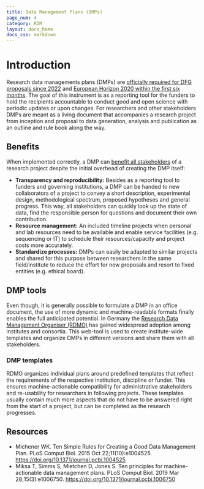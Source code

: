 ```yaml
---
title: Data Management Plans (DMPs)
page_num: 4
category: RDM
layout: docs_home
docs_css: markdown
---
```



# Introduction
Research data managements plans (DMPs) are [officially required for DFG proposals since 2022](https://www.dfg.de/en/research_funding/announcements_proposals/2022/info_wissenschaft_22_25/index.html) and [European Horizon 2020 within the first six months](https://ec.europa.eu/research/participants/docs/h2020-funding-guide/cross-cutting-issues/open-access-data-management/data-management_en.htm).
The goal of this instrument is as a reporting tool for the funders to hold the recipients accountable to conduct good and open science with periodic updates or upon changes.
For researchers and other stakeholders DMPs are meant as a living document that accompanies a research project from inception and proposal to data generation, analysis and publication as an outline and rule book along the way.


## Benefits
When implemented correctly, a DMP can [benefit all stakeholders](https://doi.org/10.1371/journal.pcbi.1006750) of a research project despite the initial overhead of creating the DMP itself:

- **Transparency and reproducibility:** Besides as a reporting tool to funders and governing institutions, a DMP can be handed to new collaborators of a project to convey a short description, experimental design, methodological spectrum, proposed hypotheses and general progress.
This way, all stakeholders can quickly look up the state of data, find the responsible person for questions and document their own contribution.
- **Resource management:** An included timeline projects when personal and lab resources need to be available and enable service facilities (e.g. sequencing or IT) to schedule their resources/capacity and project costs more accurately.
- **Standardize processes:** DMPs can easily be adapted to similar projects and shared for this purpose between researchers in the same field/institute to reduce the effort for new proposals and resort to fixed entities (e.g. ethical board).


## DMP tools
Even though, it is generally possible to formulate a DMP in an office document, the use of more dynamic and machine-readable formats finally enables the full anticipated potential.
In Germany the [Research Data Management Organiser (RDMO)](https://rdmorganiser.github.io/) has gained widespread adoption among institutes and consortia.
This web-tool is used to create institute-wide templates and organize DMPs in different versions and share them with all stakeholders.


### DMP templates
RDMO organizes individual plans around predefined templates that reflect the requirements of the respective institution, discipline or funder.
This ensures machine-actionable compatibility for administrative stakeholders and re-usability for researchers in following projects.
These templates usually contain much more aspects that do not have to be answered right from the start of a project, but can be completed as the research progresses.



## Resources

- Michener WK. Ten Simple Rules for Creating a Good Data Management Plan. PLoS Comput Biol. 2015 Oct 22;11(10):e1004525. https://doi.org/10.1371/journal.pcbi.1004525
- Miksa T, Simms S, Mietchen D, Jones S. Ten principles for machine-actionable data management plans. PLoS Comput Biol. 2019 Mar 28;15(3):e1006750. https://doi.org/10.1371/journal.pcbi.1006750
